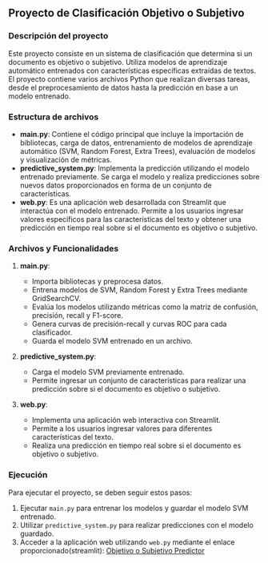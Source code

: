 ## Proyecto de Clasificación Objetivo o Subjetivo

### Descripción del proyecto
Este proyecto consiste en un sistema de clasificación que determina si un documento es objetivo o subjetivo. Utiliza modelos de aprendizaje automático entrenados con características específicas extraídas de textos. El proyecto contiene varios archivos Python que realizan diversas tareas, desde el preprocesamiento de datos hasta la predicción en base a un modelo entrenado.

### Estructura de archivos
- **main.py**: Contiene el código principal que incluye la importación de bibliotecas, carga de datos, entrenamiento de modelos de aprendizaje automático (SVM, Random Forest, Extra Trees), evaluación de modelos y visualización de métricas.
- **predictive_system.py**: Implementa la predicción utilizando el modelo entrenado previamente. Se carga el modelo y realiza predicciones sobre nuevos datos proporcionados en forma de un conjunto de características.
- **web.py**: Es una aplicación web desarrollada con Streamlit que interactúa con el modelo entrenado. Permite a los usuarios ingresar valores específicos para las características del texto y obtener una predicción en tiempo real sobre si el documento es objetivo o subjetivo.

### Archivos y Funcionalidades
1. **main.py**:
   - Importa bibliotecas y preprocesa datos.
   - Entrena modelos de SVM, Random Forest y Extra Trees mediante GridSearchCV.
   - Evalúa los modelos utilizando métricas como la matriz de confusión, precisión, recall y F1-score.
   - Genera curvas de precisión-recall y curvas ROC para cada clasificador.
   - Guarda el modelo SVM entrenado en un archivo.

2. **predictive_system.py**:
   - Carga el modelo SVM previamente entrenado.
   - Permite ingresar un conjunto de características para realizar una predicción sobre si el documento es objetivo o subjetivo.

3. **web.py**:
   - Implementa una aplicación web interactiva con Streamlit.
   - Permite a los usuarios ingresar valores para diferentes características del texto.
   - Realiza una predicción en tiempo real sobre si el documento es objetivo o subjetivo.

### Ejecución
Para ejecutar el proyecto, se deben seguir estos pasos:

1. Ejecutar `main.py` para entrenar los modelos y guardar el modelo SVM entrenado.
2. Utilizar `predictive_system.py` para realizar predicciones con el modelo guardado.
3. Acceder a la aplicación web utilizando `web.py` mediante el enlace proporcionado(streamlit): [Objetivo o Subjetivo Predictor](https://objorsubj.streamlit.app/)
